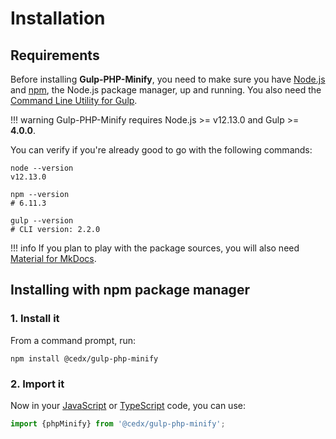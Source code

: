 # Installation

## Requirements
Before installing **Gulp-PHP-Minify**, you need to make sure you have [Node.js](https://nodejs.org) and [npm](https://www.npmjs.com), the Node.js package manager, up and running.
You also need the [Command Line Utility for Gulp](https://www.npmjs.com/package/gulp-cli).

!!! warning
    Gulp-PHP-Minify requires Node.js >= v12.13.0
    and Gulp >= **4.0.0**.
    
You can verify if you're already good to go with the following commands:

```shell
node --version
v12.13.0

npm --version
# 6.11.3

gulp --version
# CLI version: 2.2.0
```

!!! info
    If you plan to play with the package sources, you will also need
    [Material for MkDocs](https://squidfunk.github.io/mkdocs-material).

## Installing with npm package manager

### 1. Install it
From a command prompt, run:

```shell
npm install @cedx/gulp-php-minify
```

### 2. Import it
Now in your [JavaScript](https://developer.mozilla.org/en-US/docs/Web/JavaScript) or [TypeScript](https://www.typescriptlang.org) code, you can use:

```typescript
import {phpMinify} from '@cedx/gulp-php-minify';
```

